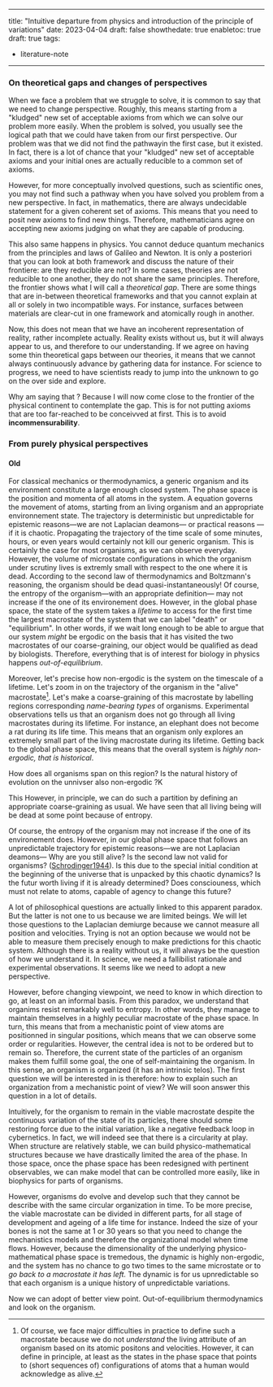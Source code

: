 
---
title: "Intuitive departure from physics and introduction of the principle of variations"
date: 2023-04-04
draft: false
showthedate: true
enabletoc: true
draft: true
tags:
- literature-note
---

### On theoretical gaps and changes of perspectives

When we face a problem that we struggle to solve, it is common to say that we need to change perspective. 
Roughly, this means starting from a "kludged" new set of acceptable axioms from which we can solve our problem more easily.
When the problem is solved, you usually see the logical path that we could have taken from our first perspective. 
Our problem was that we did not find the pathwayin the first case, but it existed.
In fact, there is a lot of chance that your "kludged" new set of acceptable axioms and your initial ones are actually reducible to a common set of axioms. 

However, for more conceptually involved questions, such as scientific ones, you may not find such a pathway when you have solved you problem from a new perspective.
In fact, in mathematics, there are always undecidable statement for a given coherent set of axioms. This means that you need to posit new axioms to find new things. 
Therefore, mathematicians agree on accepting new axioms judging on what they are capable of producing.

This also same happens in physics. You cannot deduce quantum mechanics from the principles and laws of Galileo and Newton. 
It is only a posteriori that you can look at both framework and discuss the nature of their frontiere: are they reducible are not? 
In some cases, theories are not reducible to one another, they do not share the same principles.
Therefore, the frontier shows what I will call a *theoretical gap*.
There are some things that are in-between theoretical frameworks and that you cannot explain at all or solely in two incompatible ways. 
For instance, surfaces between materials are clear-cut in one framework and atomically rough in another. 

Now, this does not mean that we have an incoherent representation of reality, rather incomplete actually.
Reality exists without us, but it will always appear to us, and therefore to our understanding. 
If we agree on having some thin theoretical gaps between our theories, it means that we cannot always continuously advance by gathering data for instance. 
For science to progress, we need to have scientists ready to jump into the unknown to go on the over side and explore. 

Why am saying that ? Because I will now come close to the frontier of the physical continent to contemplate the gap.
This is for not putting axioms that are too far-reached to be conceivved at first. 
This is to avoid **incommensurability**.


### From purely physical perspectives



#### Old

For classical mechanics or thermodynamics, a generic organism and its environment constitute a large enough closed system. 
The phase space is the position and momenta of all atoms in the system. 
A equation governs the movement of atoms, starting from an living organism and an appropriate environnement state. 
The trajectory is deterministic but unpredictable for epistemic reasons—we are not Laplacian deamons— or practical reasons — if it is chaotic. 
Propagating the trajectory of the time scale of some minutes, hours, or even years would certainly not kill our generic organism. 
This is certainly the case for most organisms, as we can observe everyday.
However, the volume of microstate configurations in which the organism under scrutiny lives is extremly small with respect to the one where it is dead. 
According to the second law of thermodynamics and Boltzmann's reasoning, the organism should be dead quasi-instantaneously!
Of course, the entropy of the organism—with an appropriate definition— may not increase if the one of its environement does.
However, in the global phase space, the state of the system takes a *lifetime* to access for the first time the largest macrostate of the system that we can label "death" or "equilibrium".
In other words, if we wait long enough to be able to argue that our system *might* be ergodic on the basis that it has visited the two macrostates of our coarse-graining, our object would be qualified as dead by biologists. 
Therefore, everything that is of interest for biology in physics happens *out-of-equilibrium*.

Moreover, let's precise how non-ergodic is the system on the timescale of a lifetime. 
Let's zoom in on the trajectory of the organism in the "alive" macrostate[^1]. 
Let's make a coarse-graining of this macrostate by labelling regions corresponding *name-bearing types* of organisms.
Experimental observations tells us that an organism does not go through all living macrostates during its lifetime. 
For instance, an elephant does not become a rat during its life time. 
This means that an organism only explores an extremely small part of the living macrostate during its lifetime. 
Getting back to the global phase space, this means that the overall system is *highly non-ergodic, that is historical*.



How does all organisms span on this region?
Is the natural history of evolution on the unnivser also non-ergodic ?K

[^1]: Of course, we face major difficulties in practice to define such a macrostate because we do not *understand* the living attribute of an organism based on its atomic positons and velocities. However, it can define in principle, at least as the states in the phase space that points to (short sequences of) configurations of atoms that a human would acknowledge as alive. 



This 
However, in principle, we can do such a partition by defining an appropriate coarse-graining as usual.
We have seen that all living being will be dead at some point because of entropy. 


Of course, the entropy of the organism may not increase if the one of its environement does. However, in our global phase space that follows an unpredictable trajectory for epistemic reasons—we are not Laplacian deamons— 
Why are you still alive? Is the second law not valid for organisms? ([Schrodinger1944](reference/Schrodinger1944.md)). Is this due to the special initial condition at the beginning of the universe that is unpacked by this chaotic dynamics? 
Is the futur worth living if it is already determined? Does consciouness, which must not relate to atoms, capable of agency to change this future? 

A lot of philosophical questions are actually linked to this apparent paradox. But the latter is not one to us because we are limited beings. We will let those questions to the Laplacian demiurge because we cannot measure all position and velocities. Trying is not an option because we would not be able to measure them precisely enough to make predictions for this chaotic system. Although there is a reality without us, it will always be the question of how we understand it. In science, we need a fallibilist rationale and experimental observations. It seems like we need to adopt a new perspective. 

However, before changing viewpoint, we need to know in which direction to go, at least on an informal basis. From this paradox, we understand that organims resist remarkably well to entropy. In other words, they manage to maintain themselves in a highly peculiar macrostate of the phase space. In turn, this means that from a mechanistic point of view atoms are positionned in singular positions, which means that we can observe some order or regularities. However, the central idea is not to be ordered but to remain so. Therefore, the current state of the particles of an organism makes them fulfill some goal, the one of self-maintaining the organism. In this sense, an organism is organized (it has an intrinsic telos). The first question we will be interested in is therefore: how to explain such an organization from a mechanistic point of view? We will soon answer this question in a lot of details. 

Intuitively, for the organism to remain in the viable macrostate despite the continuous variation of the state of its particles, there should some restoring force due to the initial variation, like a negative feedback loop in cybernetics. In fact, we will indeed see that there is a circularity at play. When structure are relatively stable, we can build physico-mathematical structures because we have drastically limited the area of the phase. In those space, once the phase space has been redesigned with pertinent observables, we can make model that can be controlled more easily, like in biophysics for parts of organisms.

However, organisms do evolve and develop such that they cannot be describe with the same circular organization in time. To be more precise, the viable macrostate can be divided in different parts, for all stage of development and ageing of a life time for instance. Indeed the size of your bones is not the same at 1 or  30 years so that you need to change the mechanistics models and therefore the organizational model when time flows. However, because the dimensionality of the underlying physico-mathematical phase space is tremedous, the dynamic is highly non-ergodic, and the system has no chance to go two times to the same microstate or to *go back to a macrostate it has left.* The dynamic is for us upnredictable so that each organism is a unique history of unpredictable variations. 



Now we can adopt of better view point. 
Out-of-equilibrium thermodynamics and look on the organism. 